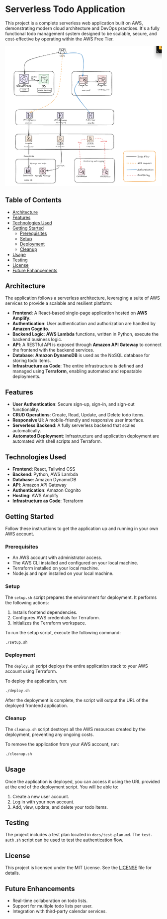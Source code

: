 # Serverless Todo Application

This project is a complete serverless web application built on AWS, demonstrating modern cloud architecture and DevOps practices. It's a fully functional todo management system designed to be scalable, secure, and cost-effective by operating within the AWS Free Tier.

![Architecture Diagram](architecture.png)

## Table of Contents

- [Architecture](#architecture)
- [Features](#features)
- [Technologies Used](#technologies-used)
- [Getting Started](#getting-started)
  - [Prerequisites](#prerequisites)
  - [Setup](#setup)
  - [Deployment](#deployment)
  - [Cleanup](#cleanup)
- [Usage](#usage)
- [Testing](#testing)
- [License](#license)
- [Future Enhancements](#future-enhancements)

## Architecture

The application follows a serverless architecture, leveraging a suite of AWS services to provide a scalable and resilient platform:

-   **Frontend**: A React-based single-page application hosted on **AWS Amplify**.
-   **Authentication**: User authentication and authorization are handled by **Amazon Cognito**.
-   **Backend Logic**: **AWS Lambda** functions, written in Python, execute the backend business logic.
-   **API**: A RESTful API is exposed through **Amazon API Gateway** to connect the frontend with the backend services.
-   **Database**: **Amazon DynamoDB** is used as the NoSQL database for storing todo items.
-   **Infrastructure as Code**: The entire infrastructure is defined and managed using **Terraform**, enabling automated and repeatable deployments.

## Features

-   **User Authentication**: Secure sign-up, sign-in, and sign-out functionality.
-   **CRUD Operations**: Create, Read, Update, and Delete todo items.
-   **Responsive UI**: A mobile-friendly and responsive user interface.
-   **Serverless Backend**: A fully serverless backend that scales automatically.
-   **Automated Deployment**: Infrastructure and application deployment are automated with shell scripts and Terraform.

## Technologies Used

-   **Frontend**: React, Tailwind CSS
-   **Backend**: Python, AWS Lambda
-   **Database**: Amazon DynamoDB
-   **API**: Amazon API Gateway
-   **Authentication**: Amazon Cognito
-   **Hosting**: AWS Amplify
-   **Infrastructure as Code**: Terraform

## Getting Started

Follow these instructions to get the application up and running in your own AWS account.

### Prerequisites

-   An AWS account with administrator access.
-   The AWS CLI installed and configured on your local machine.
-   Terraform installed on your local machine.
-   Node.js and npm installed on your local machine.

### Setup

The `setup.sh` script prepares the environment for deployment. It performs the following actions:

1.  Installs frontend dependencies.
2.  Configures AWS credentials for Terraform.
3.  Initializes the Terraform workspace.

To run the setup script, execute the following command:

```bash
./setup.sh
```

### Deployment

The `deploy.sh` script deploys the entire application stack to your AWS account using Terraform.

To deploy the application, run:

```bash
./deploy.sh
```

After the deployment is complete, the script will output the URL of the deployed frontend application.

### Cleanup

The `cleanup.sh` script destroys all the AWS resources created by the deployment, preventing any ongoing costs.

To remove the application from your AWS account, run:

```bash
./cleanup.sh
```

## Usage

Once the application is deployed, you can access it using the URL provided at the end of the deployment script. You will be able to:

1.  Create a new user account.
2.  Log in with your new account.
3.  Add, view, update, and delete your todo items.

## Testing

The project includes a test plan located in `docs/test-plan.md`. The `test-auth.sh` script can be used to test the authentication flow.

## License

This project is licensed under the MIT License. See the [LICENSE](LICENSE) file for details.

## Future Enhancements

-   Real-time collaboration on todo lists.
-   Support for multiple todo lists per user.
-   Integration with third-party calendar services.
